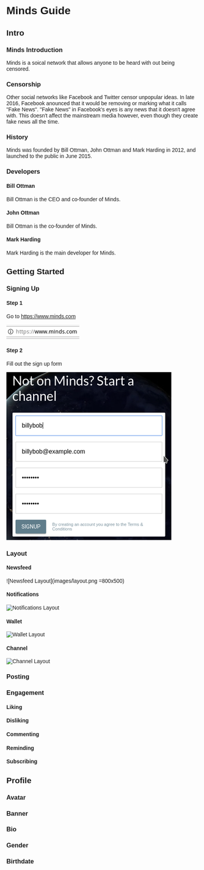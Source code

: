 <title>Minds Guide</title>
<style>* { font-family: sans-serif }</style>

# Minds Guide

## Intro

### Minds Introduction
Minds is a soical network that allows anyone to be heard with out being censored.

### Censorship
Other social networks like Facebook and Twitter censor unpopular ideas. In late 2016, Facebook anounced that it would be removing or marking what it calls "Fake News". "Fake News" in Facebook's eyes is any news that it doesn't agree with. This doesn't affect the mainstream media however, even though they create fake news all the time.

### History
Minds was founded by Bill Ottman, John Ottman and Mark Harding in 2012, and launched to the public in June 2015.
  
### Developers
  
#### Bill Ottman
Bill Ottman is the CEO and co-founder of Minds.

#### John Ottman
Bill Ottman is the co-founder of Minds.
  
#### Mark Harding
Mark Harding is the main developer for Minds.
  
## Getting Started

### Signing Up

#### Step 1
Go to https://www.minds.com

![Minds URL](images/minds_url.png)

#### Step 2
Fill out the sign up form

![Sign Up Form](images/signup_form.png)
  
### Layout

#### Newsfeed
![Newsfeed Layout](images/layout.png =800x500)

#### Notifications
![Notifications Layout](images/layout2.png)

#### Wallet
![Wallet Layout](images/layout3.png)

#### Channel
![Channel Layout](images/layout4.png)

### Posting

### Engagement

#### Liking

#### Disliking

#### Commenting

#### Reminding

#### Subscribing

## Profile

### Avatar

### Banner

### Bio

### Gender

### Birthdate
